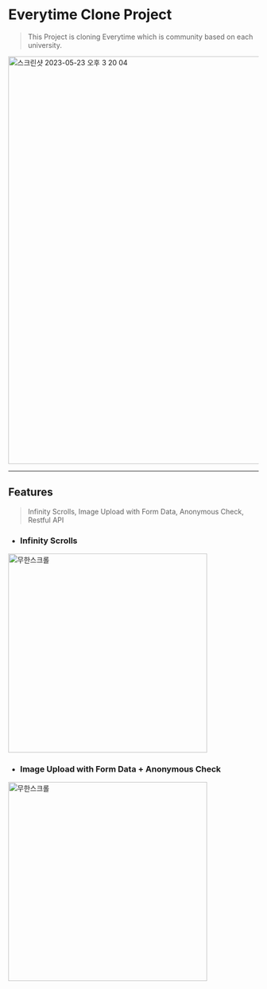 # Everytime Clone Project
> This Project is cloning Everytime which is community based on each university.
<img width="819" alt="스크린샷 2023-05-23 오후 3 20 04" src="https://github.com/Dongckim/EveryTime_Clone_FE/assets/123378711/aaf52edb-f0cb-4e34-867e-2c87e3db2903">

---
## Features
> Infinity Scrolls, Image Upload with Form Data, Anonymous Check, Restful API
- ### Infinity Scrolls 
<img width = '400' alt = '무한스크롤' src = "https://github.com/Dongckim/EveryTime_Clone_FE/assets/123378711/91efb768-7abe-4cc3-b890-545d9d181e9c">

- ### Image Upload with Form Data + Anonymous Check
<img width = '400' alt = '무한스크롤' src = "https://github.com/Dongckim/EveryTime_Clone_FE/assets/123378711/1a8f64ab-4bbf-4343-8f28-91353a958746">
